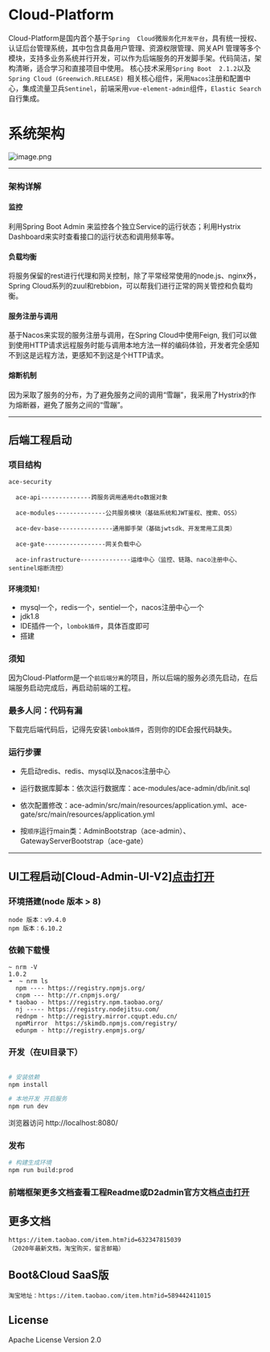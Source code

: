 # Cloud-Platform
Cloud-Platform是国内首个基于`Spring 
Cloud`微`服务`化`开发平台`，具有统一授权、认证后台管理系统，其中包含具备用户管理、资源权限管理、网关API
管理等多个模块，支持多业务系统并行开发，可以作为后端服务的开发脚手架。代码简洁，架构清晰，适合学习和直接项目中使用。
核心技术采用`Spring Boot 
2.1.2`以及`Spring Cloud (Greenwich.RELEASE)
`相关核心组件，采用`Nacos`注册和配置中心，集成流量卫兵`Sentinel`，前端采用`vue-element-admin`组件，`Elastic Search`自行集成。

# 系统架构
![image.png](https://images.gitee.com/uploads/images/2019/0528/205306_9a8b8d83_1899222.png)

---------


### 架构详解
#### 监控
利用Spring Boot Admin 来监控各个独立Service的运行状态；利用Hystrix Dashboard来实时查看接口的运行状态和调用频率等。
#### 负载均衡
将服务保留的rest进行代理和网关控制，除了平常经常使用的node.js、nginx外，Spring Cloud系列的zuul和rebbion，可以帮我们进行正常的网关管控和负载均衡。
#### 服务注册与调用
基于Nacos来实现的服务注册与调用，在Spring Cloud中使用Feign, 我们可以做到使用HTTP请求远程服务时能与调用本地方法一样的编码体验，开发者完全感知不到这是远程方法，更感知不到这是个HTTP请求。
#### 熔断机制
因为采取了服务的分布，为了避免服务之间的调用“雪蹦”，我采用了Hystrix的作为熔断器，避免了服务之间的“雪蹦”。

------
## 后端工程启动

### 项目结构
```
ace-security

  ace-api--------------跨服务调用通用dto数据对象
    
  ace-modules--------------公共服务模块（基础系统和JWT鉴权、搜索、OSS）
  
  ace-dev-base---------------通用脚手架（基础jwtsdk、开发常用工具类）
   
  ace-gate-----------------网关负载中心
     
  ace-infrastructure--------------运维中心（监控、链路、naco注册中心、sentinel熔断流控）

```

### `环境须知!`
- mysql一个，redis一个，sentiel一个，nacos注册中心一个
- jdk1.8
- IDE插件一个，`lombok插件`，具体百度即可
- 搭建

### 须知
因为Cloud-Platform是一个`前后端分离`的项目，所以后端的服务必须先启动，在后端服务启动完成后，再启动前端的工程。

### 最多人问：代码有漏
下载完后端代码后，记得先安装`lombok插件`，否则你的IDE会报代码缺失。

### 运行步骤
- 先启动redis、redis、mysql以及nacos注册中心
- 运行数据库脚本：依次运行数据库：ace-modules/ace-admin/db/init.sql
- 依次配置修改：ace-admin/src/main/resources/application.yml、ace-gate/src/main/resources/application.yml

- 按`顺序`运行main类：AdminBootstrap（ace-admin）、GatewayServerBootstrap（ace-gate）

----

## UI工程启动[Cloud-Admin-UI-V2][点击打开](https://github.com/wxiaoqi/Spring-Cloud-Platform-UI)

### 环境搭建(node 版本 > 8)
```
node 版本：v9.4.0
npm 版本：6.10.2
```

### 依赖下载慢
```aidl
~ nrm -V
1.0.2
➜  ~ nrm ls
  npm ---- https://registry.npmjs.org/
  cnpm --- http://r.cnpmjs.org/
* taobao - https://registry.npm.taobao.org/
  nj ----- https://registry.nodejitsu.com/
  rednpm - http://registry.mirror.cqupt.edu.cn/
  npmMirror  https://skimdb.npmjs.com/registry/
  edunpm - http://registry.enpmjs.org/
```

### 开发（在UI目录下）

```bash
    
# 安装依赖
npm install

# 本地开发 开启服务
npm run dev
```

浏览器访问 http://localhost:8080/

### 发布
```bash
# 构建生成环境
npm run build:prod
```

### 前端框架更多文档查看工程Readme或D2admin官方文档[点击打开](https://d2.pub/zh/doc/d2-admin/learn/start.html)

## 更多文档
```
https://item.taobao.com/item.htm?id=632347815039
（2020年最新文档，淘宝购买，留言邮箱）
```

## Boot&Cloud SaaS版
```
淘宝地址：https://item.taobao.com/item.htm?id=589442411015
```

## License

Apache License Version 2.0
